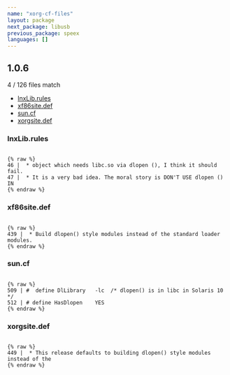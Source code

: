 ```yaml
---
name: "xorg-cf-files"
layout: package
next_package: libusb
previous_package: speex
languages: []
---
```

## 1.0.6
4 / 126 files match

 - [lnxLib.rules](#lnxlibrules)
 - [xf86site.def](#xf86sitedef)
 - [sun.cf](#suncf)
 - [xorgsite.def](#xorgsitedef)

### lnxLib.rules

```

{% raw %}
46 |  * object which needs libc.so via dlopen (), I think it should fail.
47 |  * It is a very bad idea. The moral story is DON'T USE dlopen () IN
{% endraw %}

```
### xf86site.def

```

{% raw %}
439 |  * Build dlopen() style modules instead of the standard loader modules.
{% endraw %}

```
### sun.cf

```

{% raw %}
509 | #  define DlLibrary	-lc  /* dlopen() is in libc in Solaris 10 */
512 | # define HasDlopen	YES
{% endraw %}

```
### xorgsite.def

```

{% raw %}
449 |  * This release defaults to building dlopen() style modules instead of the
{% endraw %}

```